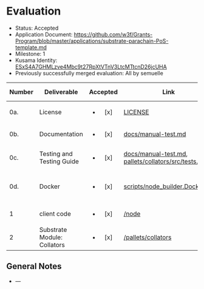 # Evaluation

- Status: Accepted
- Application Document: https://github.com/w3f/Grants-Program/blob/master/applications/substrate-parachain-PoS-template.md
- Milestone: 1
- Kusama Identity: [ESxS4A7GHMLzve4Mbc9t27RpXtVTnV3LtcMTtcnD26jcUHA](https://polkascan.io/pre/kusama/account/ESxS4A7GHMLzve4Mbc9t27RpXtVTnV3LtcMTtcnD26jcUHA)
- Previously successfully merged evaluation: All by semuelle

| Number | Deliverable | Accepted | Link | Evaluation Notes |
| ------ | ----------- | :------: | ---- |----------------- |
| 0a. | License | <ul><li>[x] </li></ul> | [LICENSE](https://github.com/Aband-Network/substrate-parachain-PoS-template/blob/b0e6e9be60c064e702d129a59c112dc7b62329f3/LICENSE) | Apache 2.0 |
| 0b. | Documentation | <ul><li>[x] </li></ul> | [docs/manual-test.md](https://github.com/Aband-Network/substrate-parachain-PoS-template/blob/b0e6e9be60c064e702d129a59c112dc7b62329f3/docs/manual-test.md) | Inline docs minimal |
| 0c. | Testing and Testing Guide | <ul><li>[x] </li></ul> | [docs/manual-test.md](https://github.com/Aband-Network/substrate-parachain-PoS-template/blob/b0e6e9be60c064e702d129a59c112dc7b62329f3/docs/manual-test.md), [pallets/collators/src/tests.rs](https://github.com/Aband-Network/substrate-parachain-PoS-template/blob/b0e6e9be60c064e702d129a59c112dc7b62329f3/pallets/collators/src/tests.rs) | Manual and unit tests |
| 0d. | Docker | <ul><li>[x] </li></ul> | [scripts/node_builder.Dockerfile](https://github.com/Aband-Network/substrate-parachain-PoS-template/blob/b0e6e9be60c064e702d129a59c112dc7b62329f3/scripts/node_builder.Dockerfile) | Better use [polkadot-launch](https://github.com/Aband-Network/substrate-parachain-PoS-template/blob/051eda6beb666e675fdd6f01bb3c621aa9494c3f/polkadot-launch/config.json) (see docs) |
| 1 | client code | <ul><li>[x] </li></ul> | [/node](https://github.com/Aband-Network/substrate-parachain-PoS-template/tree/b0e6e9be60c064e702d129a59c112dc7b62329f3/node) | Cumulus node |
| 2 | Substrate Module: Collators | <ul><li>[x] </li></ul> | [/pallets/collators](https://github.com/Aband-Network/substrate-parachain-PoS-template/tree/051eda6beb666e675fdd6f01bb3c621aa9494c3f/pallets/collators) | — |


## General Notes

- —
